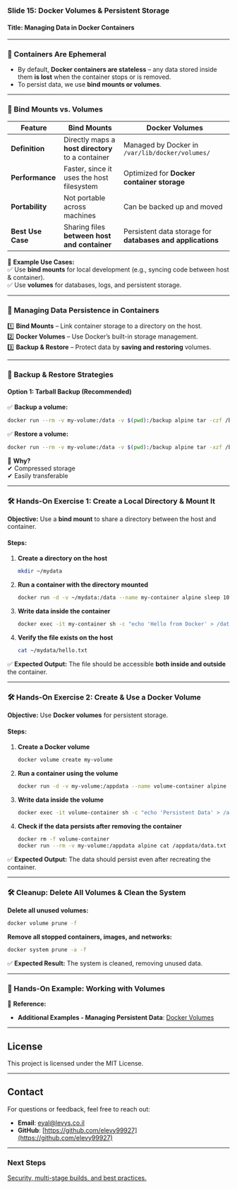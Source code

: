 ### **Slide 15: Docker Volumes & Persistent Storage**  
#### **Title: Managing Data in Docker Containers**  
---

### **🔹 Containers Are Ephemeral**  
- By default, **Docker containers are stateless** – any data stored inside them **is lost** when the container stops or is removed.  
- To persist data, we use **bind mounts or volumes**.

---
### **🔹 Bind Mounts vs. Volumes**  

| Feature | Bind Mounts | Docker Volumes |
|---------|------------|---------------|
| **Definition** | Directly maps a **host directory** to a container | Managed by Docker in `/var/lib/docker/volumes/` |
| **Performance** | Faster, since it uses the host filesystem | Optimized for **Docker container storage** |
| **Portability** | Not portable across machines | Can be backed up and moved |
| **Best Use Case** | Sharing files **between host and container** | Persistent data storage for **databases and applications** |

📌 **Example Use Cases:**  
✅ Use **bind mounts** for local development (e.g., syncing code between host & container).  
✅ Use **volumes** for databases, logs, and persistent storage.

---
### **🔹 Managing Data Persistence in Containers**  
1️⃣ **Bind Mounts** – Link container storage to a directory on the host.  
2️⃣ **Docker Volumes** – Use Docker’s built-in storage management.  
3️⃣ **Backup & Restore** – Protect data by **saving and restoring** volumes.

---
### **🔹 Backup & Restore Strategies**  
#### **Option 1: Tarball Backup (Recommended)**
✅ **Backup a volume:**  
```sh
docker run --rm -v my-volume:/data -v $(pwd):/backup alpine tar -czf /backup/volume-backup.tar.gz -C /data .
```
✅ **Restore a volume:**  
```sh
docker run --rm -v my-volume:/data -v $(pwd):/backup alpine tar -xzf /backup/volume-backup.tar.gz -C /data
```
🔹 **Why?**  
✔ Compressed storage  
✔ Easily transferable  

---
### **🛠 Hands-On Exercise 1: Create a Local Directory & Mount It**  
**Objective:** Use a **bind mount** to share a directory between the host and container.  

#### **Steps:**
1. **Create a directory on the host**  
   ```sh
   mkdir ~/mydata
   ```
2. **Run a container with the directory mounted**  
   ```sh
   docker run -d -v ~/mydata:/data --name my-container alpine sleep 1000
   ```
3. **Write data inside the container**  
   ```sh
   docker exec -it my-container sh -c "echo 'Hello from Docker' > /data/hello.txt"
   ```
4. **Verify the file exists on the host**  
   ```sh
   cat ~/mydata/hello.txt
   ```
✅ **Expected Output:** The file should be accessible **both inside and outside** the container.

---
### **🛠 Hands-On Exercise 2: Create & Use a Docker Volume**  
**Objective:** Use **Docker volumes** for persistent storage.  

#### **Steps:**
1. **Create a Docker volume**  
   ```sh
   docker volume create my-volume
   ```
2. **Run a container using the volume**  
   ```sh
   docker run -d -v my-volume:/appdata --name volume-container alpine sleep 1000
   ```
3. **Write data inside the volume**  
   ```sh
   docker exec -it volume-container sh -c "echo 'Persistent Data' > /appdata/data.txt"
   ```
4. **Check if the data persists after removing the container**  
   ```sh
   docker rm -f volume-container
   docker run --rm -v my-volume:/appdata alpine cat /appdata/data.txt
   ```
✅ **Expected Output:** The data should persist even after recreating the container.

---
### **🛠 Cleanup: Delete All Volumes & Clean the System**  
**Delete all unused volumes:**  
```sh
docker volume prune -f
```
**Remove all stopped containers, images, and networks:**  
```sh
docker system prune -a -f
```
✅ **Expected Result:** The system is cleaned, removing unused data.

---
### **🔗 Hands-On Example: Working with Volumes**  
🔹 **Reference:**  
- **Additional Examples - Managing Persistent Data**: [Docker Volumes](https://github.com/elevy99927/docker/02-volumes)  

---
## License
This project is licensed under the MIT License.

---
## **Contact**
For questions or feedback, feel free to reach out:
- **Email**: eyal@levys.co.il
- **GitHub**: [https://github.com/elevy99927](https://github.com/elevy99927)

---
### **Next Steps**
<A href="./Chapter-16.md">
Security, multi-stage builds, and best practices. 

</A>
